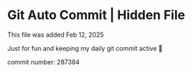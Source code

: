 # Git Auto Commit | Hidden File

This file was added Feb 12, 2025

Just for fun and keeping my daily git commit active 🤪

commit number: 287384
